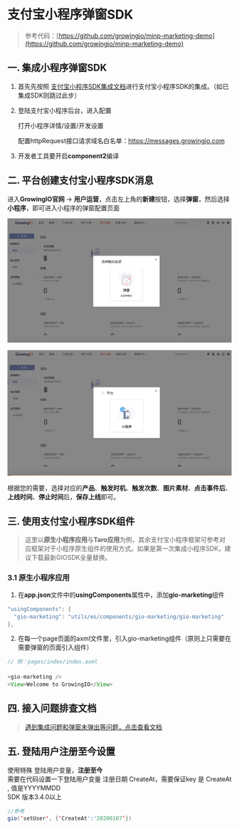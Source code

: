 # 支付宝小程序弹窗SDK



> 参考代码：[https://github.com/growingio/minp-marketing-demo](https://github.com/growingio/minp-marketing-demo)

## 一. 集成小程序弹窗SDK

1. 首先先按照 [支付宝小程序SDK集成文档](https://docs.growingio.com/docs/developer-manual/sdkintegrated/other-sdk/ali-sdk)进行支付宝小程序SDK的集成。（如已集成SDK则跳过此步）
2. 登陆支付宝小程序后台，进入配置

   打开小程序详情/设置/开发设置

   配置httpRequest接口请求域名白名单：https://messages.growingio.com

3. 开发者工具要开启**component2**编译

## 二. 平台创建支付宝小程序SDK消息

进入**GrowingIO官网** -&gt; **用户运营**，点击左上角的**新建**按钮，选择**弹窗**，然后选择**小程序**，即可进入小程序的弹窗配置页面

![](../../../.gitbook/assets/image%20%2865%29.png)

![](../../../.gitbook/assets/image%20%28124%29.png)

根据您的需要，选择对应的**产品**、**触发时机**、**触发次数**、**图片素材**、**点击事件后**、**上线时间**、**停止时间**后，**保存上线**即可。

## 三. 使用支付宝小程序SDK组件

> 这里以**原生小程序应用**与**Taro应用**为例，其余支付宝小程序框架可参考对应框架对于小程序原生组件的使用方式。如果是第一次集成小程序SDK，建议下载最新GIOSDK全量替换。

### 3.1 原生小程序应用

1. 在**app.json**文件中的**usingComponents**属性中，添加**gio-marketing**组件

```java
"usingComponents": {
  "gio-marketing": "utils/es/components/gio-marketing/gio-marketing"
},
```

2. 在每一个page页面的axml文件里，引入gio-marketing组件（原则上只需要在需要弹窗的页面引入组件）

```java
// 例：pages/index/index.axml

<gio-marketing />
<View>Welcome to GrowingIO</View>
```

### 

### 



## 四. 接入问题排查文档

> [遇到集成问题和弹窗未弹出等问题，点击查看文档](https://shimo.im/docs/xrP8cDKkYx9gJg8Y/read)

## 五. 登陆用户注册至今设置

使用特殊 登陆用户变量，**注册至今**  
需要在代码设置一下登陆用户变量 注册日期 CreateAt，需要保证key 是 CreateAt , 值是YYYYMMDD  
SDK 版本3.4.0以上

```java
//参考
gio('setUser', {'CreateAt':'20200107'})
```

  


